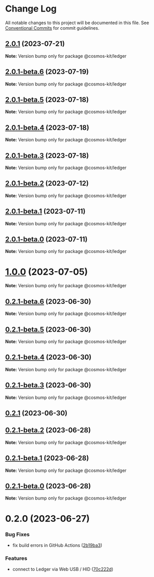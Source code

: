 # Change Log

All notable changes to this project will be documented in this file.
See [Conventional Commits](https://conventionalcommits.org) for commit guidelines.

## [2.0.1](https://github.com/cosmology-tech/cosmos-kit/compare/@cosmos-kit/ledger@2.0.1-beta.6...@cosmos-kit/ledger@2.0.1) (2023-07-21)

**Note:** Version bump only for package @cosmos-kit/ledger

## [2.0.1-beta.6](https://github.com/cosmology-tech/cosmos-kit/compare/@cosmos-kit/ledger@2.0.1-beta.5...@cosmos-kit/ledger@2.0.1-beta.6) (2023-07-19)

**Note:** Version bump only for package @cosmos-kit/ledger

## [2.0.1-beta.5](https://github.com/cosmology-tech/cosmos-kit/compare/@cosmos-kit/ledger@2.0.1-beta.4...@cosmos-kit/ledger@2.0.1-beta.5) (2023-07-18)

**Note:** Version bump only for package @cosmos-kit/ledger

## [2.0.1-beta.4](https://github.com/cosmology-tech/cosmos-kit/compare/@cosmos-kit/ledger@2.0.1-beta.3...@cosmos-kit/ledger@2.0.1-beta.4) (2023-07-18)

**Note:** Version bump only for package @cosmos-kit/ledger

## [2.0.1-beta.3](https://github.com/cosmology-tech/cosmos-kit/compare/@cosmos-kit/ledger@2.0.1-beta.2...@cosmos-kit/ledger@2.0.1-beta.3) (2023-07-18)

**Note:** Version bump only for package @cosmos-kit/ledger

## [2.0.1-beta.2](https://github.com/cosmology-tech/cosmos-kit/compare/@cosmos-kit/ledger@2.0.1-beta.1...@cosmos-kit/ledger@2.0.1-beta.2) (2023-07-12)

**Note:** Version bump only for package @cosmos-kit/ledger

## [2.0.1-beta.1](https://github.com/cosmology-tech/cosmos-kit/compare/@cosmos-kit/ledger@2.0.1-beta.0...@cosmos-kit/ledger@2.0.1-beta.1) (2023-07-11)

**Note:** Version bump only for package @cosmos-kit/ledger

## [2.0.1-beta.0](https://github.com/cosmology-tech/cosmos-kit/compare/@cosmos-kit/ledger@1.0.0...@cosmos-kit/ledger@2.0.1-beta.0) (2023-07-11)

**Note:** Version bump only for package @cosmos-kit/ledger

# [1.0.0](https://github.com/cosmology-tech/cosmos-kit/compare/@cosmos-kit/ledger@0.2.1-beta.6...@cosmos-kit/ledger@1.0.0) (2023-07-05)

**Note:** Version bump only for package @cosmos-kit/ledger

## [0.2.1-beta.6](https://github.com/cosmology-tech/cosmos-kit/compare/@cosmos-kit/ledger@0.2.1-beta.5...@cosmos-kit/ledger@0.2.1-beta.6) (2023-06-30)

**Note:** Version bump only for package @cosmos-kit/ledger

## [0.2.1-beta.5](https://github.com/cosmology-tech/cosmos-kit/compare/@cosmos-kit/ledger@0.2.1-beta.4...@cosmos-kit/ledger@0.2.1-beta.5) (2023-06-30)

**Note:** Version bump only for package @cosmos-kit/ledger

## [0.2.1-beta.4](https://github.com/cosmology-tech/cosmos-kit/compare/@cosmos-kit/ledger@0.2.1-beta.3...@cosmos-kit/ledger@0.2.1-beta.4) (2023-06-30)

**Note:** Version bump only for package @cosmos-kit/ledger

## [0.2.1-beta.3](https://github.com/cosmology-tech/cosmos-kit/compare/@cosmos-kit/ledger@0.2.1...@cosmos-kit/ledger@0.2.1-beta.3) (2023-06-30)

**Note:** Version bump only for package @cosmos-kit/ledger

## [0.2.1](https://github.com/cosmology-tech/cosmos-kit/compare/@cosmos-kit/ledger@0.2.0...@cosmos-kit/ledger@0.2.1) (2023-06-30)

## [0.2.1-beta.2](https://github.com/cosmology-tech/cosmos-kit/compare/@cosmos-kit/ledger@0.2.1-beta.1...@cosmos-kit/ledger@0.2.1-beta.2) (2023-06-28)

**Note:** Version bump only for package @cosmos-kit/ledger

## [0.2.1-beta.1](https://github.com/cosmology-tech/cosmos-kit/compare/@cosmos-kit/ledger@0.2.1-beta.0...@cosmos-kit/ledger@0.2.1-beta.1) (2023-06-28)

**Note:** Version bump only for package @cosmos-kit/ledger

## [0.2.1-beta.0](https://github.com/cosmology-tech/cosmos-kit/compare/@cosmos-kit/ledger@0.2.0...@cosmos-kit/ledger@0.2.1-beta.0) (2023-06-28)

**Note:** Version bump only for package @cosmos-kit/ledger

# 0.2.0 (2023-06-27)

### Bug Fixes

- fix build errors in GitHub Actions ([2b19ba3](https://github.com/cosmology-tech/cosmos-kit/commit/2b19ba384ec45912de9f0e500568743f44410643))

### Features

- connect to Ledger via Web USB / HID ([70c222d](https://github.com/cosmology-tech/cosmos-kit/commit/70c222d150e06955d765f8f521b0f74d79a66081))
